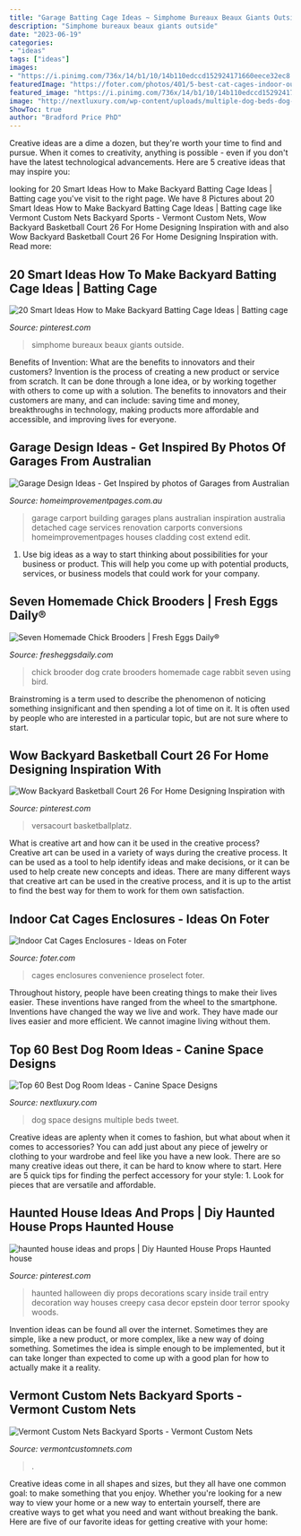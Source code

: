 ```yaml
---
title: "Garage Batting Cage Ideas ~ Simphome Bureaux Beaux Giants Outside"
description: "Simphome bureaux beaux giants outside"
date: "2023-06-19"
categories:
- "ideas"
tags: ["ideas"]
images:
- "https://i.pinimg.com/736x/14/b1/10/14b110edccd152924171660eece32ec8.jpg"
featuredImage: "https://foter.com/photos/401/5-best-cat-cages-indoor-outdoor-pet-convenience-2.jpg"
featured_image: "https://i.pinimg.com/736x/14/b1/10/14b110edccd152924171660eece32ec8.jpg"
image: "http://nextluxury.com/wp-content/uploads/multiple-dog-beds-dog-room-ideas.jpg"
ShowToc: true
author: "Bradford Price PhD"
---
```



Creative ideas are a dime a dozen, but they're worth your time to find and pursue. When it comes to creativity, anything is possible - even if you don't have the latest technological advancements. Here are 5 creative ideas that may inspire you: 

	

		
looking for 20 Smart Ideas How to Make Backyard Batting Cage Ideas | Batting cage you've visit to the right page. We have 8 Pictures about 20 Smart Ideas How to Make Backyard Batting Cage Ideas | Batting cage like Vermont Custom Nets Backyard Sports - Vermont Custom Nets, Wow Backyard Basketball Court 26 For Home Designing Inspiration with and also Wow Backyard Basketball Court 26 For Home Designing Inspiration with. Read more:
		
    
## 20 Smart Ideas How To Make Backyard Batting Cage Ideas | Batting Cage

<img loading=lazy src="https://i.pinimg.com/736x/ed/bd/c9/edbdc97d301b0fd1b8b2eacbb340b11c.jpg" onerror="this.onerror=null;this.src='https://tse1.mm.bing.net/th?id=OIP.2BiVVlL-lpGVcayNXCDYXwHaGT&amp;pid=15.1';" alt="20 Smart Ideas How to Make Backyard Batting Cage Ideas | Batting cage">

_Source: pinterest.com_

>simphome bureaux beaux giants outside. 

	

Benefits of Invention: What are the benefits to innovators and their customers?
Invention is the process of creating a new product or service from scratch. It can be done through a lone idea, or by working together with others to come up with a solution. The benefits to innovators and their customers are many, and can include: saving time and money, breakthroughs in technology, making products more affordable and accessible, and improving lives for everyone.

    
## Garage Design Ideas - Get Inspired By Photos Of Garages From Australian

<img loading=lazy src="https://mediacache.homeimprovementpages.com.au/creative/galleries/735001_740000/736651/557x418/385192.jpg" onerror="this.onerror=null;this.src='https://tse2.mm.bing.net/th?id=OIP.TcnXg5sC6oAny0sKFewRkwHaE6&amp;pid=15.1';" alt="Garage Design Ideas - Get Inspired by photos of Garages from Australian">

_Source: homeimprovementpages.com.au_

>garage carport building garages plans australian inspiration australia detached cage services renovation carports conversions homeimprovementpages houses cladding cost extend edit. 

	

1. Use big ideas as a way to start thinking about possibilities for your business or product. This will help you come up with potential products, services, or business models that could work for your company. 

    
## Seven Homemade Chick Brooders | Fresh Eggs Daily®

<img loading=lazy src="https://4.bp.blogspot.com/-7SOp3wEfmDQ/WKJKYL1cwZI/AAAAAAACCJ8/Ag8DiXrz-2EIPz3ftK81fAWnJs6plJGAwCLcB/s1600/Dog-crate-chick-brooder.jpg" onerror="this.onerror=null;this.src='https://tse2.mm.bing.net/th?id=OIP.smjLS1SrIUOwMnwiFIOOnwAAAA&amp;pid=15.1';" alt="Seven Homemade Chick Brooders | Fresh Eggs Daily®">

_Source: fresheggsdaily.com_

>chick brooder dog crate brooders homemade cage rabbit seven using bird. 

	

Brainstroming is a term used to describe the phenomenon of noticing something insignificant and then spending a lot of time on it. It is often used by people who are interested in a particular topic, but are not sure where to start.

    
## Wow Backyard Basketball Court 26 For Home Designing Inspiration With

<img loading=lazy src="https://i.pinimg.com/736x/14/b1/10/14b110edccd152924171660eece32ec8.jpg" onerror="this.onerror=null;this.src='https://tse2.mm.bing.net/th?id=OIP.2bF1oLVzDPqqkz5IoAN2pQHaFj&amp;pid=15.1';" alt="Wow Backyard Basketball Court 26 For Home Designing Inspiration with">

_Source: pinterest.com_

>versacourt basketballplatz. 

	

What is creative art and how can it be used in the creative process?
Creative art can be used in a variety of ways during the creative process. It can be used as a tool to help identify ideas and make decisions, or it can be used to help create new concepts and ideas. There are many different ways that creative art can be used in the creative process, and it is up to the artist to find the best way for them to work for them own satisfaction.

    
## Indoor Cat Cages Enclosures - Ideas On Foter

<img loading=lazy src="https://foter.com/photos/401/5-best-cat-cages-indoor-outdoor-pet-convenience-2.jpg" onerror="this.onerror=null;this.src='https://tse2.mm.bing.net/th?id=OIP.WKGyssW0F_noBl0FnbSU4gHaHa&amp;pid=15.1';" alt="Indoor Cat Cages Enclosures - Ideas on Foter">

_Source: foter.com_

>cages enclosures convenience proselect foter. 

	

Throughout history, people have been creating things to make their lives easier. These inventions have ranged from the wheel to the smartphone. Inventions have changed the way we live and work. They have made our lives easier and more efficient. We cannot imagine living without them.

    
## Top 60 Best Dog Room Ideas - Canine Space Designs

<img loading=lazy src="http://nextluxury.com/wp-content/uploads/multiple-dog-beds-dog-room-ideas.jpg" onerror="this.onerror=null;this.src='https://tse4.mm.bing.net/th?id=OIP.UTg-xrs1v1hcw7OdMGCPAAAAAA&amp;pid=15.1';" alt="Top 60 Best Dog Room Ideas - Canine Space Designs">

_Source: nextluxury.com_

>dog space designs multiple beds tweet. 

	

Creative ideas are aplenty when it comes to fashion, but what about when it comes to accessories? You can add just about any piece of jewelry or clothing to your wardrobe and feel like you have a new look. There are so many creative ideas out there, it can be hard to know where to start. Here are 5 quick tips for finding the perfect accessory for your style: 1. Look for pieces that are versatile and affordable.

    
## Haunted House Ideas And Props | Diy Haunted House Props Haunted House

<img loading=lazy src="https://s-media-cache-ak0.pinimg.com/originals/48/04/96/48049678e213d728ec3de3c117b68bef.jpg" onerror="this.onerror=null;this.src='https://tse1.mm.bing.net/th?id=OIP.jVld1lLOppspzL3TI5k9-QHaJ3&amp;pid=15.1';" alt="haunted house ideas and props | Diy Haunted House Props Haunted house">

_Source: pinterest.com_

>haunted halloween diy props decorations scary inside trail entry decoration way houses creepy casa decor epstein door terror spooky woods. 

	

Invention ideas can be found all over the internet. Sometimes they are simple, like a new product, or more complex, like a new way of doing something. Sometimes the idea is simple enough to be implemented, but it can take longer than expected to come up with a good plan for how to actually make it a reality.

    
## Vermont Custom Nets Backyard Sports - Vermont Custom Nets

<img loading=lazy src="https://vermontcustomnets.com/wp-content/uploads/2014/06/garage1.jpg" onerror="this.onerror=null;this.src='https://tse2.mm.bing.net/th?id=OIP.kL4Tr_MA1dyyJIjxRpwszwHaFi&amp;pid=15.1';" alt="Vermont Custom Nets Backyard Sports - Vermont Custom Nets">

_Source: vermontcustomnets.com_

>. 

	

Creative ideas come in all shapes and sizes, but they all have one common goal: to make something that you enjoy. Whether you're looking for a new way to view your home or a new way to entertain yourself, there are creative ways to get what you need and want without breaking the bank. Here are five of our favorite ideas for getting creative with your home: 

